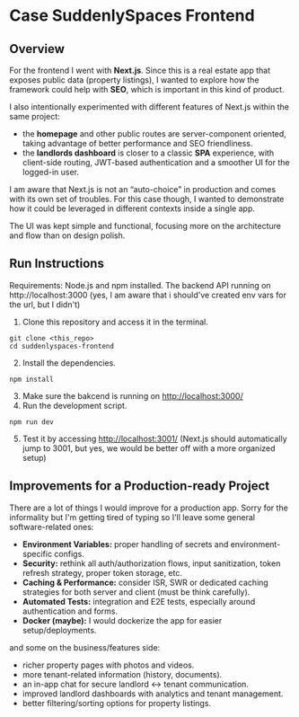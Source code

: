 # Case SuddenlySpaces Frontend

## Overview

For the frontend I went with **Next.js**. Since this is a real estate app that exposes public data (property listings), I wanted to explore how the framework could help with **SEO**, which is important in this kind of product.

I also intentionally experimented with different features of Next.js within the same project:

* the **homepage** and other public routes are server-component oriented, taking advantage of better performance and SEO friendliness.
* the **landlords dashboard** is closer to a classic **SPA** experience, with client-side routing, JWT-based authentication and a smoother UI for the logged-in user.

I am aware that Next.js is not an “auto-choice” in production and comes with its own set of troubles. For this case though, I wanted to demonstrate how it could be leveraged in different contexts inside a single app.

The UI was kept simple and functional, focusing more on the architecture and flow than on design polish.

## Run Instructions

Requirements: Node.js and npm installed. The backend API running on http://localhost:3000 (yes, I am aware that i should've created env vars for the url, but I didn't)

1. Clone this repository and access it in the terminal.
```
git clone <this_repo>
cd suddenlyspaces-frontend
```
2. Install the dependencies.
```
npm install
```
3. Make sure the bakcend is running on [http://localhost:3000/](http://localhost:3000/)
4. Run the development script.
```
npm run dev
```
5. Test it by accessing [http://localhost:3001/](http://localhost:3001/) (Next.js should automatically jump to 3001, but yes, we would be better off with a more organized setup)

## Improvements for a Production-ready Project

There are a lot of things I would improve for a production app. Sorry for the informality but I'm getting tired of typing so I'll leave some general software-related ones:

- **Environment Variables:** proper handling of secrets and environment-specific configs.
- **Security:** rethink all auth/authorization flows, input sanitization, token refresh strategy, proper token storage, etc.
- **Caching & Performance:** consider ISR, SWR or dedicated caching strategies for both server and client (must be think carefully).
- **Automated Tests:** integration and E2E tests, especially around authentication and forms.
- **Docker (maybe):** I would dockerize the app for easier setup/deployments.

and some on the business/features side:

- richer property pages with photos and videos.
- more tenant-related information (history, documents).
- an in-app chat for secure landlord ↔ tenant communication.
- improved landlord dashboards with analytics and tenant management.
- better filtering/sorting options for property listings.